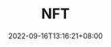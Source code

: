 ---
title: "NFT"
date: 2022-09-16T13:16:21+08:00
lastmod: 2022-09-16T13:16:21+08:00
draft: false

---